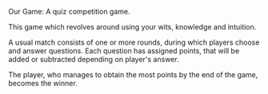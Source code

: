 Our Game: A quiz competition game. 
 
This game which revolves around using your wits, knowledge and intuition. 
 
A usual match consists of one or more rounds, during which players choose and answer questions. Each question has assigned points, that will be added or subtracted depending on player's answer. 
 
The player, who manages to obtain the most points by the end of the game, becomes the winner.
